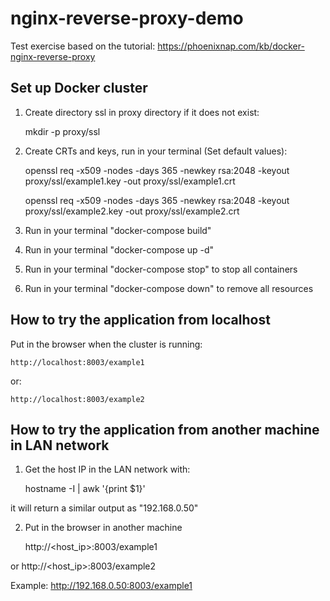# nginx-reverse-proxy-demo

Test exercise based on the tutorial:
https://phoenixnap.com/kb/docker-nginx-reverse-proxy

## Set up Docker cluster
1) Create directory ssl in proxy directory if it does not exist:

    mkdir -p proxy/ssl

1) Create CRTs and keys, run in your terminal (Set default values):
    
    openssl req -x509 -nodes -days 365 -newkey rsa:2048 -keyout proxy/ssl/example1.key -out proxy/ssl/example1.crt
    
    openssl req -x509 -nodes -days 365 -newkey rsa:2048 -keyout proxy/ssl/example2.key -out proxy/ssl/example2.crt

2) Run in your terminal "docker-compose build"

3) Run in your terminal "docker-compose up -d"

4) Run in your terminal "docker-compose stop" to stop all containers

5) Run in your terminal "docker-compose down" to remove all resources

## How to try the application from localhost

Put in the browser when the cluster is running:

    http://localhost:8003/example1

or:

    http://localhost:8003/example2

## How to try the application from another machine in LAN network

1) Get the host IP in the LAN network with:

    hostname -I | awk '{print $1}'

it will return a similar output as "192.168.0.50"

2) Put in the browser in another machine

    http://<host_ip>:8003/example1

or
    http://<host_ip>:8003/example2

Example: http://192.168.0.50:8003/example1